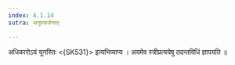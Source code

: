 ```yaml
---
index: 4.1.14
sutra: अनुपसर्जनात्

---
```

 अधिकारोऽयं यूनस्तिः <{SK531}> इत्यभिव्याप्य । अयमेव स्त्रीप्रत्ययेषु तदन्तविधिं ज्ञापयति ॥
